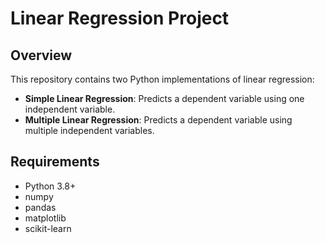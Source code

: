# Linear Regression Project  

## Overview  
This repository contains two Python implementations of linear regression:  
- **Simple Linear Regression**: Predicts a dependent variable using one independent variable.  
- **Multiple Linear Regression**: Predicts a dependent variable using multiple independent variables.  

## Requirements  
- Python 3.8+  
- numpy  
- pandas  
- matplotlib  
- scikit-learn  
